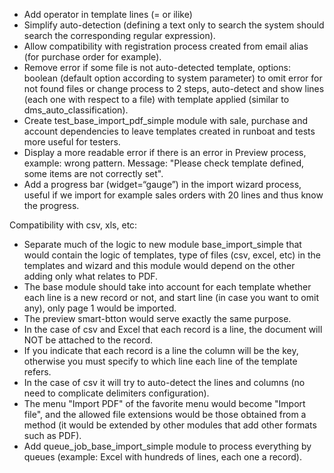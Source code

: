 - Add operator in template lines (= or ilike)
- Simplify auto-detection (defining a text only to search the system
  should search the corresponding regular expression).
- Allow compatibility with registration process created from email alias
  (for purchase order for example).
- Remove error if some file is not auto-detected template, options:
  boolean (default option according to system parameter) to omit error
  for not found files or change process to 2 steps, auto-detect and show
  lines (each one with respect to a file) with template applied (similar
  to dms_auto_classification).
- Create test_base_import_pdf_simple module with sale, purchase and
  account dependencies to leave templates created in runboat and tests
  more useful for testers.
- Display a more readable error if there is an error in Preview process,
  example: wrong pattern. Message: "Please check template defined, some
  items are not correctly set".
- Add a progress bar (widget=“gauge”) in the import wizard process,
  useful if we import for example sales orders with 20 lines and thus
  know the progress.

Compatibility with csv, xls, etc:

- Separate much of the logic to new module base_import_simple that would
  contain the logic of templates, type of files (csv, excel, etc) in the
  templates and wizard and this module would depend on the other adding
  only what relates to PDF.
- The base module should take into account for each template whether
  each line is a new record or not, and start line (in case you want to
  omit any), only page 1 would be imported.
- The preview smart-btton would serve exactly the same purpose.
- In the case of csv and Excel that each record is a line, the document
  will NOT be attached to the record.
- If you indicate that each record is a line the column will be the key,
  otherwise you must specify to which line each line of the template
  refers.
- In the case of csv it will try to auto-detect the lines and columns
  (no need to complicate delimiters configuration).
- The menu "Import PDF" of the favorite menu would become "Import file",
  and the allowed file extensions would be those obtained from a method
  (it would be extended by other modules that add other formats such as
  PDF).
- Add queue_job_base_import_simple module to process everything by
  queues (example: Excel with hundreds of lines, each one a record).
